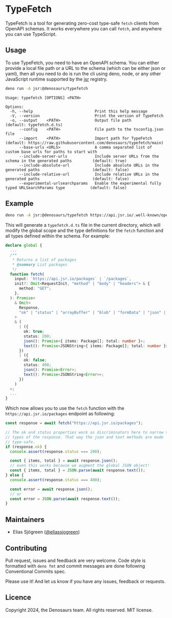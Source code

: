 # TypeFetch

TypeFetch is a tool for generating zero-cost type-safe `fetch` clients from
OpenAPI schemas. It works everywhere you can call `fetch`, and anywhere you can
use TypeScript.

## Usage

To use TypeFetch, you need to have an OpenAPI schema. You can either provide a
local file path or a URL to the schema (which can be either json or yaml), then
all you need to do is run the cli using deno, node, or any other JavaScript
runtime supported by the [jsr](https://jsr.io) registry.

```sh
deno run -A jsr:@denosaurs/typefetch
```

```
Usage: typefetch [OPTIONS] <PATH>

Options:
  -h, --help                           Print this help message
  -V, --version                        Print the version of TypeFetch
  -o, --output    <PATH>               Output file path                                                   (default: typefetch.d.ts)
      --config    <PATH>               File path to the tsconfig.json file
      --import    <PATH>               Import path for TypeFetch                                          (default: https://raw.githubusercontent.com/denosaurs/typefetch/main)
      --base-urls <URLS>               A comma separated list of custom base urls for paths to start with
      --include-server-urls            Include server URLs from the schema in the generated paths         (default: true)
      --include-absolute-url           Include absolute URLs in the generated paths                       (default: false)
      --include-relative-url           Include relative URLs in the generated paths                       (default: false)
      --experimental-urlsearchparams   Enable the experimental fully typed URLSearchParams type           (default: false)
```

## Example

```sh
deno run -A jsr:@denosaurs/typefetch https://api.jsr.io/.well-known/openapi
```

This will generate a `typefetch.d.ts` file in the current directory, which will
modify the global scope and the type definitions for the `fetch` function and
all types defined within the schema. For example:

```ts
declare global {
  ...
  /**
   * Returns a list of packages
   * @summary List packages
   */
  function fetch(
    input: `https://api.jsr.io/packages` | `/packages`,
    init?: Omit<RequestInit, "method" | "body" | "headers"> & {
      method: "GET";
    },
  ): Promise<
    & Omit<
      Response,
      "ok" | "status" | "arrayBuffer" | "blob" | "formData" | "json" | "text"
    >
    & (
      | ({
        ok: true;
        status: 200;
        json(): Promise<{ items: Package[]; total: number }>;
        text(): Promise<JSONString<{ items: Package[]; total: number }>>;
      })
      | ({
        ok: false;
        status: 400;
        json(): Promise<Error>;
        text(): Promise<JSONString<Error>>;
      })
    )
  >;
  ...
}
```

Which now allows you to use the `fetch` function with the
`https://api.jsr.io/packages` endpoint as following:

```ts
const response = await fetch("https://api.jsr.io/packages");

// The ok and status properties work as discriminators here to narrow the
// types of the response. That way the json and text methods are made
// type-safe.
if (response.ok) {
  console.assert(response.status === 200);

  const { items, total } = await response.json();
  // even this works because we augment the global JSON object!
  const { items, total } = JSON.parse(await response.text());
} else {
  console.assert(response.status === 400);

  const error = await response.json();
  // or
  const error = JSON.parse(await response.text());
}
```

## Maintainers

- Elias Sjögreen ([@eliassjogreen](https://github.com/eliassjogreen))

## Contributing

Pull request, issues and feedback are very welcome. Code style is formatted with
`deno fmt` and commit messages are done following Conventional Commits spec.

Please use it! And let us know if you have any issues, feedback or requests.

## Licence

Copyright 2024, the Denosaurs team. All rights reserved. MIT license.
